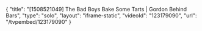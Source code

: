 {
    "title": "[1508521049] The Bad Boys Bake Some Tarts | Gordon Behind Bars",
    "type": "solo",
    "layout": "iframe-static",
    "videoId": "123179090",
    "url": "\/tvpembed\/123179090"
}